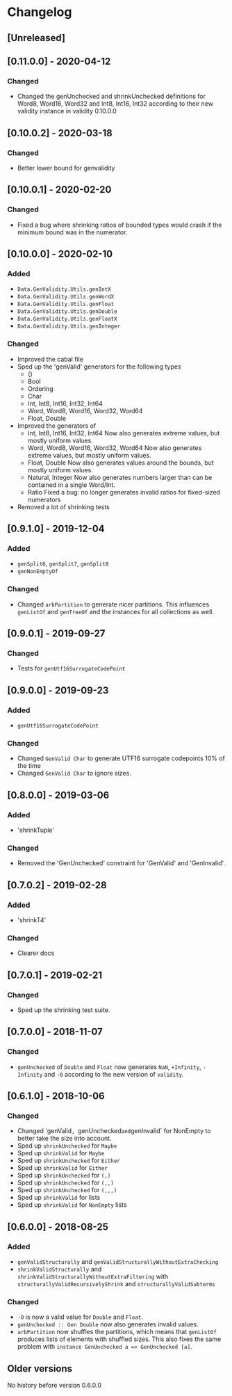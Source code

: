 # Changelog

## [Unreleased]

## [0.11.0.0] - 2020-04-12

### Changed

* Changed the genUnchecked and shrinkUnchecked definitions for Word8, Word16, Word32 and Int8, Int16, Int32 according to their new validity instance in validity 0.10.0.0

## [0.10.0.2] - 2020-03-18

### Changed

* Better lower bound for genvalidity

## [0.10.0.1] - 2020-02-20

### Changed

* Fixed a bug where shrinking ratios of bounded types would crash if the minimum bound was in the numerator.

## [0.10.0.0] - 2020-02-10

### Added

* `Data.GenValidity.Utils.genIntX`
* `Data.GenValidity.Utils.genWordX`
* `Data.GenValidity.Utils.genFloat`
* `Data.GenValidity.Utils.genDouble`
* `Data.GenValidity.Utils.genFloatX`
* `Data.GenValidity.Utils.genInteger`


### Changed

* Improved the cabal file
* Sped up the 'genValid' generators for the following types
  * ()
  * Bool
  * Ordering
  * Char
  * Int, Int8, Int16, Int32, Int64
  * Word, Word8, Word16, Word32, Word64
  * Float, Double
* Improved the generators of
  * Int, Int8, Int16, Int32, Int64
    Now also generates extreme values, but mostly uniform values.
  * Word, Word8, Word16, Word32, Word64
    Now also generates extreme values, but mostly uniform values.
  * Float, Double
    Now also generates values around the bounds, but mostly uniform values.
  * Natural, Integer
    Now also generates numbers larger than can be contained in a single Word/Int.
  * Ratio
    Fixed a bug: no longer generates invalid ratios for fixed-sized numerators
* Removed a lot of shrinking tests

## [0.9.1.0] - 2019-12-04

### Added

* `genSplit6`, `genSplit7`, `genSplit8`
* `genNonEmptyOf`

### Changed

* Changed `arbPartition` to generate nicer partitions.
  This influences `genListOf` and `genTreeOf` and the
  instances for all collections as well.

## [0.9.0.1] - 2019-09-27

### Changed

* Tests for `genUtf16SurrogateCodePoint`

## [0.9.0.0] - 2019-09-23

### Added

* `genUtf16SurrogateCodePoint`

### Changed

* Changed `GenValid Char` to generate UTF16 surrogate codepoints 10% of the time
* Changed `GenValid Char` to ignore sizes.

## [0.8.0.0] - 2019-03-06

### Added

* 'shrinkTuple'

### Changed

* Removed the 'GenUnchecked' constraint for 'GenValid' and 'GenInvalid'.

## [0.7.0.2] - 2019-02-28

### Added

* 'shrinkT4'

### Changed

* Clearer docs

## [0.7.0.1] - 2019-02-21

### Changed

* Sped up the shrinking test suite.

## [0.7.0.0] - 2018-11-07

### Changed

* `genUnchecked` of `Double` and `Float` now generates `NaN`, `+Infinity`, `-Infinity` and `-0` according to the new version of `validity`.

## [0.6.1.0] - 2018-10-06

### Changed

* Changed 'genValid`, `genUnchecked` and `genInvalid` for NonEmpty to better take the size into account.
* Sped up `shrinkUnchecked` for `Maybe`
* Sped up `shrinkValid` for `Maybe`
* Sped up `shrinkUnchecked` for `Either`
* Sped up `shrinkValid` for `Either`
* Sped up `shrinkUnchecked` for `(,)`
* Sped up `shrinkUnchecked` for `(,,)`
* Sped up `shrinkUnchecked` for `(,,,)`
* Sped up `shrinkValid` for lists
* Sped up `shrinkValid` for `NonEmpty` lists

## [0.6.0.0] - 2018-08-25

### Added

* `genValidStructurally` and `genValidStructurallyWithoutExtraChecking`
* `shrinkValidStructurally` and `shrinkValidStructurallyWithoutExtraFiltering` with `structurallyValidRecursivelyShrink` and `structurallyValidSubterms`

### Changed

* `-0` is now a valid value for `Double` and `Float`.
* `genUnchecked :: Gen Double` now also generates invalid values.
* `arbPartition` now shuffles the partitions, which means that `genListOf` produces lists of elements with shuffled sizes.
  This also fixes the same problem with `instance GenUnchecked a => GenUnchecked [a]`.

## Older versions

No history before version 0.6.0.0

